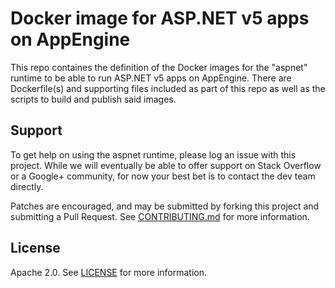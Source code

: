 # Docker image for ASP.NET v5 apps on AppEngine

This repo containes the definition of the Docker images for the "aspnet" runtime
to be able to run ASP.NET v5 apps on AppEngine. There are Dockerfile(s) and
supporting files included as part of this repo as well as the scripts to build
and publish said images.

## Support

To get help on using the aspnet runtime, please log an issue with this
project. While we will eventually be able to offer support on Stack Overflow or
a Google+ community, for now your best bet is to contact the dev team directly.

Patches are encouraged, and may be submitted by forking this project and
submitting a Pull Request. See [CONTRIBUTING.md](CONTRIBUTING.md) for more
information.

## License

Apache 2.0. See [LICENSE](LICENSE) for more information.
